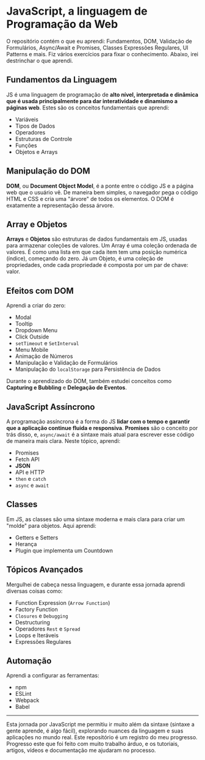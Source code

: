 # JavaScript, a linguagem de Programação da Web

O repositório contém o que eu aprendi: Fundamentos, DOM, Validação de Formulários, Async/Await e Promises, Classes Expressões Regulares, UI Patterns e mais. Fiz vários exercícios para fixar o conhecimento. Abaixo, irei destrinchar o que aprendi.

## Fundamentos da Linguagem

JS é uma linguagem de programação de **alto nível, interpretada e dinâmica que é usada principalmente para dar interatividade e dinamismo a páginas web**. Estes são os conceitos fundamentais que aprendi:

- Variáveis
- Tipos de Dados
- Operadores
- Estruturas de Controle
- Funções
- Objetos e Arrays

## Manipulação do DOM

**DOM**, ou **Document Object Model**, é a ponte entre o código JS e a página web que o usuário vê. De maneira bem simples, o navegador pega o código HTML e CSS e cria uma "árvore" de todos os elementos. O DOM é exatamente a representação dessa árvore.

## Array e Objetos

**Arrays** e **Objetos** são estruturas de dados fundamentais em JS, usadas para armazenar coleções de valores. Um Array é uma coleção ordenada de valores. É como uma lista em que cada item tem uma posição numérica (índice), começando do zero. Já um Objeto, é uma coleção de propriedades, onde cada propriedade é composta por um par de chave: valor.

## Efeitos com DOM

Aprendi a criar do zero:
- Modal
- Tooltip
- Dropdown Menu
- Click Outside
- `setTimeout` e `SetInterval`
- Menu Mobile
- Animação de Números
- Manipulação e Validação de Formulários
- Manipulação do `localStorage` para Persistência de Dados
  
Durante o aprendizado do DOM, também estudei conceitos como **Capturing e Bubbling** e **Delegação de Eventos**.

## JavaScript Assíncrono

A programação assíncrona é a forma do JS **lidar com o tempo e garantir que a aplicação continue fluida e responsiva**. **Promises** são o conceito por trás disso, e, `async/await` é a sintaxe mais atual para escrever esse código de maneira mais clara. Neste tópico, aprendi:
- Promises
- Fetch API
- **JSON**
- API e HTTP
- `then` e `catch`
- `async` e `await`

## Classes

Em JS, as classes são uma sintaxe moderna e mais clara para criar um "molde" para objetos. Aqui aprendi:
- Getters e Setters
- Herança
- Plugin que implementa um Countdown

## Tópicos Avançados

Mergulhei de cabeça nessa linguagem, e durante essa jornada aprendi diversas coisas como:
- Function Expression (`Arrow Function`)
- Factory Function
- `Closures` e `Debugging`
- Destructuring
- Operadores `Rest` e `Spread`
- Loops e Iteráveis
- Expressões Regulares

## Automação

Aprendi a configurar as ferramentas:
- npm
- ESLint
- Webpack
- Babel

---

Esta jornada por JavaScript me permitiu ir muito além da sintaxe (sintaxe a gente aprende, é algo fácil), explorando nuances da linguagem e suas aplicações no mundo real. Este repositório é um registro do meu progresso. Progresso este que foi feito com muito trabalho árduo, e os tutoriais, artigos, vídeos e documentação me ajudaram no processo.

